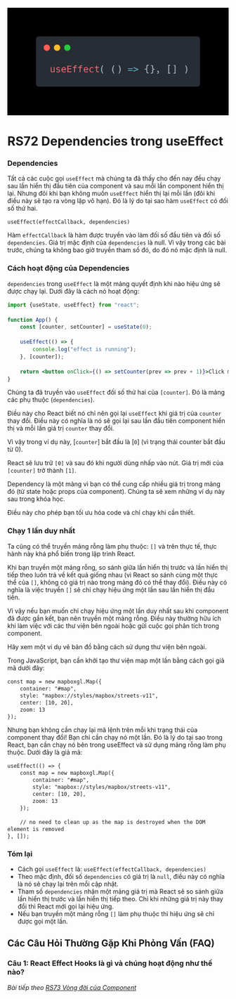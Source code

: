 ![Create-HTML-1](images/effect.webp) 

# RS72 Dependencies trong useEffect

### Dependencies

Tất cả các cuộc gọi `useEffect` mà chúng ta đã thấy cho đến nay đều chạy sau lần hiển thị đầu tiên của component và sau mỗi lần component hiển thị lại. Nhưng đôi khi bạn không muốn `useEffect` hiển thị lại mỗi lần (đôi khi điều này sẽ tạo ra vòng lặp vô hạn). Đó là lý do tại sao hàm `useEffect` có đối số thứ hai.

```
useEffect(effectCallback, dependencies)
```

Hàm `effectCallback` là hàm được truyền vào làm đối số đầu tiên và đối số `dependencies`. Giá trị mặc định của `dependencies` là null. Vì vậy trong các bài trước, chúng ta không bao giờ truyền tham số đó, do đó nó mặc định là null.

### Cách hoạt động của Dependencies

`dependencies` trong `useEffect` là một mảng quyết định khi nào hiệu ứng sẽ được chạy lại. Dưới đây là cách nó hoạt động:

```jsx
import {useState, useEffect} from "react";

function App() {
    const [counter, setCounter] = useState(0);

    useEffect(() => {
        console.log("effect is running");
    }, [counter]);

    return <button onClick={() => setCounter(prev => prev + 1)}>Click me</button>;
}
```

Chúng ta đã truyền vào `useEffect` đối số thứ hai của `[counter]`. Đó là mảng các phụ thuộc (`dependencies`).

Điều này cho React biết nó chỉ nên gọi lại `useEffect` khi giá trị của `counter` thay đổi. Điều này có nghĩa là nó sẽ gọi lại sau lần đầu tiên component hiển thị và mỗi lần giá trị `counter` thay đổi.

Vì vậy trong ví dụ này, [`counter`] bắt đầu là [`0`] (vì trạng thái counter bắt đầu từ 0).

React sẽ lưu trữ `[0]` và sau đó khi người dùng nhấp vào nút. Giá trị mới của `[counter]` trở thành `[1]`.

Dependency là một mảng vì bạn có thể cung cấp nhiều giá trị trong mảng đó (từ state hoặc props của component). Chúng ta sẽ xem những ví dụ này sau trong khóa học.

Điều này cho phép bạn tối ưu hóa code và chỉ chạy khi cần thiết.

### Chạy 1 lần duy nhất

Ta cũng có thể truyền mảng rỗng làm phụ thuộc: `[]` và trên thực tế, thực hành này khá phổ biến trong lập trình React.

Khi bạn truyền một mảng rỗng, so sánh giữa lần hiển thị trước và lần hiển thị tiếp theo luôn trả về kết quả giống nhau (vì React so sánh cùng một thực thể của `[]`, không có giá trị nào trong mảng đó có thể thay đổi). Điều này có nghĩa là việc truyền `[]` sẽ chỉ chạy hiệu ứng một lần sau lần hiển thị đầu tiên.

Vì vậy nếu bạn muốn chỉ chạy hiệu ứng một lần duy nhất sau khi component đã được gắn kết, bạn nên truyền một mảng rỗng. Điều này thường hữu ích khi làm việc với các thư viện bên ngoài hoặc gửi cuộc gọi phân tích trong component.

Hãy xem một ví dụ vẽ bản đồ bằng cách sử dụng thư viện bên ngoài.

Trong JavaScript, bạn cần khởi tạo thư viện map một lần bằng cách gọi giả mã dưới đây:

```
const map = new mapboxgl.Map({
    container: "#map",
    style: "mapbox://styles/mapbox/streets-v11",
    center: [10, 20],
    zoom: 13
});
```

Nhưng bạn không cần chạy lại mã lệnh trên mỗi khi trạng thái của component thay đổi! Bạn chỉ cần chạy nó một lần. Đó là lý do tại sao trong React, bạn cần chạy nó bên trong useEffect và sử dụng mảng rỗng làm phụ thuộc. Dưới đây là giả mã:

```
useEffect(() => {
    const map = new mapboxgl.Map({
        container: "#map",
        style: "mapbox://styles/mapbox/streets-v11",
        center: [10, 20],
        zoom: 13
    });

    // no need to clean up as the map is destroyed when the DOM element is removed 
}, []);
```

### Tóm lại

- Cách gọi `useEffect` là: `useEffect(effectCallback, dependencies)`
- Theo mặc định, đối số `dependencies` có giá trị là `null`, điều này có nghĩa là nó sẽ chạy lại trên mỗi cập nhật.
- Tham số `dependencies` nhận một mảng giá trị mà React sẽ so sánh giữa lần hiển thị trước và lần hiển thị tiếp theo. Chỉ khi những giá trị này thay đổi thì React mới gọi lại hiệu ứng.
- Nếu bạn truyền một mảng rỗng `[]` làm phụ thuộc thì hiệu ứng sẽ chỉ được gọi một lần.

## Các Câu Hỏi Thường Gặp Khi Phỏng Vấn (FAQ)

### Câu 1: React Effect Hooks là gì và chúng hoạt động như thế nào?

*Bài tiếp theo [RS73 Vòng đời của Component](/lesson/session/session_073_lifecycle.md)*